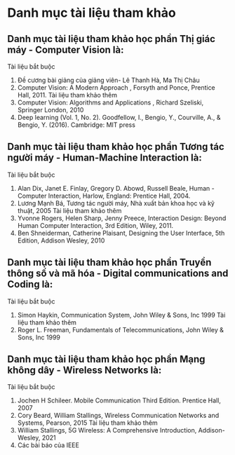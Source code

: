 # Danh mục tài liệu tham khảo
## Danh mục tài liệu tham khảo học phần Thị giác máy - Computer Vision là:
Tài liệu bắt buộc
1. Đề cương bài giảng của giảng viên- Lê Thanh Hà, Ma Thị Châu
2. Computer Vision: A Modern Approach , Forsyth and Ponce, Prentice Hall, 2011.
Tài liệu tham khảo thêm
1. Computer Vision: Algorithms and Applications , Richard Szeliski, Springer London, 2010
2. Deep learning (Vol. 1, No. 2). Goodfellow, I., Bengio, Y., Courville, A., & Bengio, Y. (2016). Cambridge: MIT press
## Danh mục tài liệu tham khảo học phần Tương tác người máy - Human-Machine Interaction là:
Tài liệu bắt buộc
1. Alan Dix, Janet E. Finlay, Gregory D. Abowd, Russell Beale, Human - Computer Interaction, Harlow, England: Prentice Hall, 2004.
2. Lương Mạnh Bá, Tương tác người máy, Nhà xuất bản khoa học và kỹ thuật, 2005
Tài liệu tham khảo thêm
1. Yvonne Rogers, Helen Sharp, Jenny Preece, Interaction Design: Beyond Human Computer Interaction, 3rd Edition, Wiley, 2011.
2. Ben Shneiderman, Catherine Plaisant, Designing the User Interface, 5th Edition, Addison Wesley, 2010
## Danh mục tài liệu tham khảo học phần Truyền thông số và mã hóa - Digital communications and Coding là:
Tài liệu bắt buộc
1. Simon Haykin, Communication System, John Wiley & Sons, Inc 1999
Tài liệu tham khảo thêm
1. Roger L. Freeman, Fundamentals of Telecommunications, John Wiley & Sons, Inc 1999
## Danh mục tài liệu tham khảo học phần Mạng không dây - Wireless Networks là:
Tài liệu bắt buộc
1. Jochen H Schileer. Mobile Communication Third Edition. Prentice Hall, 2007
2. Cory Beard, William Stallings, Wireless Communication Networks and Systems, Pearson, 2015
Tài liệu tham khảo thêm
1. William Stallings, 5G Wireless: A Comprehensive Introduction, Addison-Wesley, 2021
2. Các bài báo của IEEE
